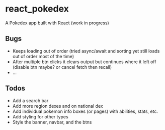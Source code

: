 # react_pokedex
A Pokedex app built with React (work in progress)
## Bugs
- Keeps loading out of order (tried async/await and sorting yet still loads out of order most of the time)
- After multiple btn clicks it clears output but continues where it left off (disable btn maybe? or cancel fetch then recall)
- ...

## Todos
- Add a search bar
- Add more region dexes and on national dex
- Add individual pokemon info boxes (or pages) with abilities, stats, etc.
- Add styling for other types
- Style the banner, navbar, and the btns
